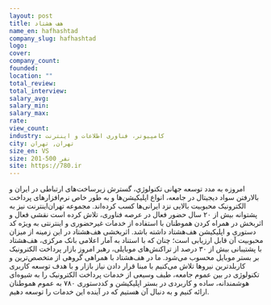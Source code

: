 ```yaml
---
layout: post
title: هف هشتاد
name_en: hafhashtad
company_slug: hafhashtad
logo: 
cover: 
company_count:
founded:
location: ""
total_review: 
total_interview: 
salary_avg: 
salary_min: 
salary_max: 
rate: 
view_count: 
industry: کامپیوتر، فناوری اطلاعات و اینترنت
city: تهران, تهران
size_en: VS
size: 201-500 نفر
site: https://780.ir
---
```


امروزه به مدد توسعه جهانی تکنولوژي، گسترش زیرساخت‌‌های ارتباطی در ایران و بالارفتن سواد دیجیتال در جامعه، انواع اپلیکیشن‌‌ها و به طور خاص نرم‌افزارهای پرداخت الکترونیک محبوبیت بالایی نزد ایرانی‌ها کسب کرده‌اند.
مجموعه تهران‌اینترنت نیز به پشتوانه بیش از ۲۰ سال حضور فعال در عرصه فناوری، تلاش کرده است نقشی فعال و اثربخش در همراه کردن هموطنان با استفاده از خدمات غیرحضوری و اینترنتی به ويژه کد دستوری و اپلیکیشن هف‌هشتاد داشته باشد. اثربخشی هف‌هشتاد در این زمینه از میزان محبوبیت آن قابل ارزیابی است؛ چنان که با استناد به آمار اعلامی بانک مرکزی، هف‌هشتاد با پشتیبانی بیش از ۳۰ درصد از تراکنش‌های موبایلی، رهبر امروز بازار پرداخت الکترونیک بر بستر موبایل محسوب می‌شود.
ما در هف‌هشتاد با همراهی گروهی از متخصص‌ترین و کاربلدترین‌ نیروها تلاش می‌کنیم با مبنا قرار دادن نیاز بازار و با هدف توسعه کاربری تکنولوژی در بین عموم جامعه، طیف وسیعی از خدمات پرداخت الکترونیک را به شیوه‌ای هوشمندانه، ساده و کاربردی در بستر اپلیکیشن و کددستوری ۷۸۰ به عموم هموطنان ارائه کنیم و به دنبال آن هستیم که در آینده این خدمات را توسعه دهیم.
